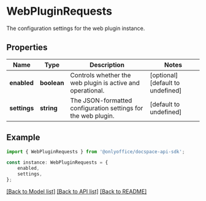 # WebPluginRequests

The configuration settings for the web plugin instance.

## Properties

Name | Type | Description | Notes
------------ | ------------- | ------------- | -------------
**enabled** | **boolean** | Controls whether the web plugin is active and operational. | [optional] [default to undefined]
**settings** | **string** | The JSON-formatted configuration settings for the web plugin. | [default to undefined]

## Example

```typescript
import { WebPluginRequests } from '@onlyoffice/docspace-api-sdk';

const instance: WebPluginRequests = {
    enabled,
    settings,
};
```

[[Back to Model list]](../README.md#documentation-for-models) [[Back to API list]](../README.md#documentation-for-api-endpoints) [[Back to README]](../README.md)
